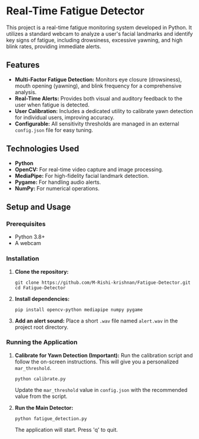 # Real-Time Fatigue Detector

This project is a real-time fatigue monitoring system developed in Python. It utilizes a standard webcam to analyze a user's facial landmarks and identify key signs of fatigue, including drowsiness, excessive yawning, and high blink rates, providing immediate alerts.

## Features

- **Multi-Factor Fatigue Detection:** Monitors eye closure (drowsiness), mouth opening (yawning), and blink frequency for a comprehensive analysis.
- **Real-Time Alerts:** Provides both visual and auditory feedback to the user when fatigue is detected.
- **User Calibration:** Includes a dedicated utility to calibrate yawn detection for individual users, improving accuracy.
- **Configurable:** All sensitivity thresholds are managed in an external `config.json` file for easy tuning.

## Technologies Used

- **Python**
- **OpenCV:** For real-time video capture and image processing.
- **MediaPipe:** For high-fidelity facial landmark detection.
- **Pygame:** For handling audio alerts.
- **NumPy:** For numerical operations.

## Setup and Usage

### Prerequisites

- Python 3.8+
- A webcam

### Installation

1.  **Clone the repository:**
    ```
    git clone https://github.com/M-Rishi-krishnan/Fatigue-Detector.git
    cd Fatigue-Detector
    ```

2.  **Install dependencies:**
    ```
    pip install opencv-python mediapipe numpy pygame
    ```

3.  **Add an alert sound:**
    Place a short `.wav` file named `alert.wav` in the project root directory.

### Running the Application

1.  **Calibrate for Yawn Detection (Important):**
    Run the calibration script and follow the on-screen instructions. This will give you a personalized `mar_threshold`.
    ```
    python calibrate.py
    ```
    Update the `mar_threshold` value in `config.json` with the recommended value from the script.

2.  **Run the Main Detector:**
    ```
    python fatigue_detection.py
    ```
    The application will start. Press 'q' to quit.
